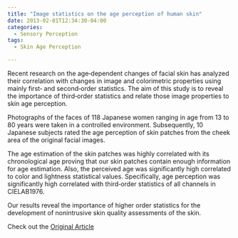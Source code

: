 ```yaml
---
title: "Image statistics on the age perception of human skin"
date: 2013-02-01T12:34:30-04:00
categories:
  - Sensory Perception
tags:
  - Skin Age Perception

---
```


Recent research on the age‐dependent changes of facial skin has analyzed their correlation with changes in image and colorimetric properties using mainly first‐ and second‐order statistics. The aim of this study is to reveal the importance of third‐order statistics and relate those image properties to skin age perception.

Photographs of the faces of 118 Japanese women ranging in age from 13 to 80 years were taken in a controlled environment. Subsequently, 10 Japanese subjects rated the age perception of skin patches from the cheek area of the original facial images.


The age estimation of the skin patches was highly correlated with its chronological age proving that our skin patches contain enough information for age estimation. Also, the perceived age was significantly high correlated to color and lightness statistical values. Specifically, age perception was significantly high correlated with third‐order statistics of all channels in CIELAB1976.

Our results reveal the importance of higher order statistics for the development of nonintrusive skin quality assessments of the skin.

Check out the [Original Article][URL] 

[URL]:   https://doi.org/10.1111/j.1600-0846.2012.00638.x